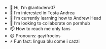 - 👋 Hi, I’m @antodero07
- 👀 I’m interested in Testa Andrea
- 🌱 I’m currently learning how to Andrew Head
- 💞️ I’m looking to collaborate on pornhub
- 📫 How to reach me only fans
- 😄 Pronouns: gay/frocios
- ⚡ Fun fact: lingua blu come i cazzi

<!---
antodero07/antodero07 is a ✨ special ✨ repository because its `README.md` (this file) appears on your GitHub profile.
You can click the Preview link to take a look at your changes.
--->
